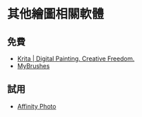 # 其他繪圖相關軟體

## 免費
* [Krita | Digital Painting. Creative Freedom.](https://krita.org/)
* [MyBrushes](http://mybrushes-app.com/drawing-tool/MyBrushes-TR.html)  

## 試用
* [Affinity Photo](https://affinity.serif.com/en-gb/photo/)

